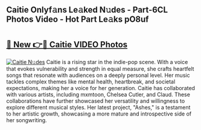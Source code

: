 ## Caitie Onlyf𝚊ns Le𝚊ked N𝚞des - Part-6CL Photos Video - Hot Part Le𝚊ks pO8uf

# <h2><a href="http://ac52277.deff.icu/?id=Caitie">🔗 New 👉🔴 Caitie VIDEO Photos</a></h2>

[![Caitie N𝚞des](https://i.imgur.com/rIISA9y.gif)](http://ac52277.deff.icu/?id=Caitie)
Caitie is a rising star in the indie-pop scene. With a voice that evokes vulnerability and strength in equal measure, she crafts heartfelt songs that resonate with audiences on a deeply personal level. Her music tackles complex themes like mental health, heartbreak, and societal expectations, making her a voice for her generation. Caitie has collaborated with various artists, including mxmtoon, Chelsea Cutler, and Claud. These collaborations have further showcased her versatility and willingness to explore different musical styles. Her latest project, "Ashes," is a testament to her artistic growth, showcasing a more mature and introspective side of her songwriting.
